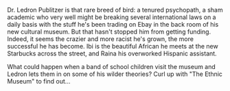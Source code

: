 Dr. Ledron Publitzer is that rare breed of bird: a tenured psychopath, a sham academic who very well might be breaking several international laws on a daily basis with the stuff he's been trading on Ebay in the back room of his new cultural museum. But that hasn't stopped him from getting funding. Indeed, it seems the crazier and more racist he's grown, the more successful he has become. Ibi is the beautiful African he meets at the new Starbucks across the street, and Raina his overworked Hispanic assistant. 

What could happen when a band of school children visit the museum and Ledron lets them in on some of his wilder theories? Curl up with "The Ethnic Museum" to find out...